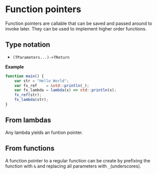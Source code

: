 # Function pointers

Function pointers are callable that can be saved and passed around to invoke later. They can be used to implement higher order functions.

## Type notation

- `(TParameters...)->TReturn`

**Example**
```js
function main() {
	var str = "Hello World";
	var fx_ref    = &std::println(_);
	var fx_lambda = lambda(x) => std::println(x);
	fx_ref(str);
	fx_lambda(str);
}
```

## From lambdas

Any lambda yields an funtion pointer.

## From functions

A function pointer to a regular function can be create by prefixing the function with `&` and replacing all parameters with `_`(underscores).